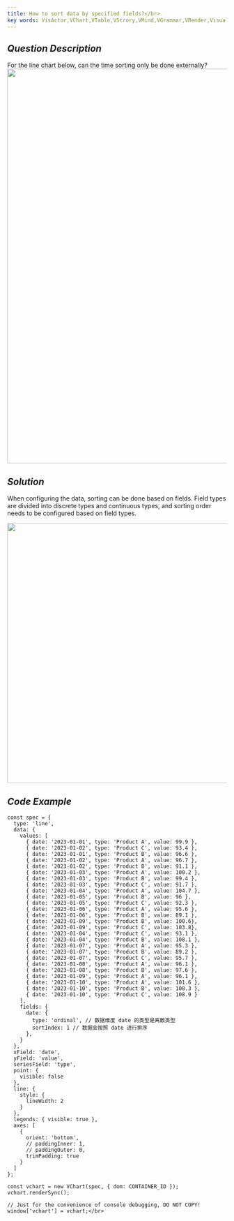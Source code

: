 ```yaml
---
title: How to sort data by specified fields?</br>
key words: VisActor,VChart,VTable,VStrory,VMind,VGrammar,VRender,Visualization,Chart,Data,Table,Graph,Gis,LLM
---
```

## *Question Description*



For the line chart below, can the time sorting only be done externally?</br>
<img src='https://cdn.jsdelivr.net/gh/xuanhun/articles/visactor/img/RYUsbn3kvoY6yNxUFAPcVef3nCg.gif' alt='' width='1280' height='904'>



## *Solution*



When configuring the data, sorting can be done based on fields. Field types are divided into discrete types and continuous types, and sorting order needs to be configured based on field types.</br>


<img src='https://cdn.jsdelivr.net/gh/xuanhun/articles/visactor/img/WZJUbgg8DotvA3xQMncc25Vmn5c.gif' alt='' width='1280' height='596'>

## *Code Example*

```
const spec = {
  type: 'line',
  data: {
    values: [
      { date: '2023-01-01', type: 'Product A', value: 99.9 },
      { date: '2023-01-02', type: 'Product C', value: 93.4 },
      { date: '2023-01-01', type: 'Product B', value: 96.6 },
      { date: '2023-01-02', type: 'Product A', value: 96.7 },
      { date: '2023-01-02', type: 'Product B', value: 91.1 },
      { date: '2023-01-03', type: 'Product A', value: 100.2 },
      { date: '2023-01-03', type: 'Product B', value: 99.4 },
      { date: '2023-01-03', type: 'Product C', value: 91.7 },
      { date: '2023-01-04', type: 'Product A', value: 104.7 },
      { date: '2023-01-05', type: 'Product B', value: 96 },
      { date: '2023-01-05', type: 'Product C', value: 92.3 },
      { date: '2023-01-06', type: 'Product A', value: 95.6 },
      { date: '2023-01-06', type: 'Product B', value: 89.1 },
      { date: '2023-01-09', type: 'Product B', value: 100.6},
      { date: '2023-01-09', type: 'Product C', value: 103.8},
      { date: '2023-01-04', type: 'Product C', value: 93.1 },
      { date: '2023-01-04', type: 'Product B', value: 108.1 },
      { date: '2023-01-07', type: 'Product A', value: 95.3 },
      { date: '2023-01-07', type: 'Product B', value: 89.2 },
      { date: '2023-01-07', type: 'Product C', value: 95.7 },
      { date: '2023-01-08', type: 'Product A', value: 96.1 },
      { date: '2023-01-08', type: 'Product B', value: 97.6 },
      { date: '2023-01-09', type: 'Product A', value: 96.1 },
      { date: '2023-01-10', type: 'Product A', value: 101.6 },
      { date: '2023-01-10', type: 'Product B', value: 108.3 },
      { date: '2023-01-10', type: 'Product C', value: 108.9 }
    ],
    fields: {
      date: {
        type: 'ordinal', // 数据维度 date 的类型是离散类型
        sortIndex: 1 // 数据会按照 date 进行排序
      },
    }
  },
  xField: 'date',
  yField: 'value',
  seriesField: 'type',
  point: {
    visible: false
  },
  line: {
    style: {
      lineWidth: 2
    }
  },
  legends: { visible: true },
  axes: [
    {
      orient: 'bottom',
      // paddingInner: 1,
      // paddingOuter: 0,
      trimPadding: true
    }
  ]
};

const vchart = new VChart(spec, { dom: CONTAINER_ID });
vchart.renderSync();

// Just for the convenience of console debugging, DO NOT COPY!
window['vchart'] = vchart;</br>
```


